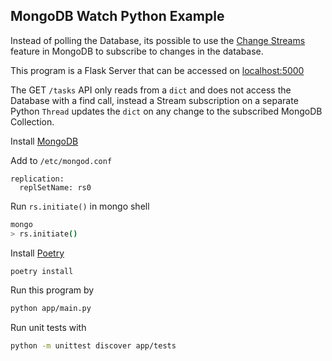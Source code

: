 ## MongoDB Watch Python Example ##

Instead of polling the Database, its possible to use the [Change Streams](https://docs.mongodb.com/manual/changeStreams/) feature in MongoDB to subscribe to changes in the database.

This program is a Flask Server that can be accessed on [localhost:5000](http://127.0.0.1:5000/)

The GET `/tasks` API only reads from a `dict` and does not access the Database with a find call, instead a Stream subscription on a separate Python `Thread` updates the `dict` on any change to the subscribed MongoDB Collection.

Install [MongoDB](https://www.mongodb.com)

Add to `/etc/mongod.conf`
```
replication:
  replSetName: rs0
```

Run `rs.initiate()` in mongo shell
```sh
mongo
> rs.initiate()
```

Install [Poetry](python-poetry.org)

```sh
poetry install
```

Run this program by
```sh
python app/main.py
```

Run unit tests with
```sh
python -m unittest discover app/tests
```
